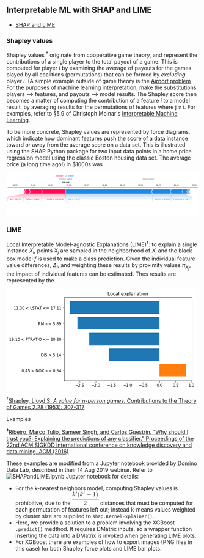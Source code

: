 ## Interpretable ML with SHAP and LIME

* [SHAP and LIME](#shap-and-lime)

### Shapley values

Shapley values <sup>&dagger;</sup> originate from cooperative game theory, and represent the contributions of a single player to the total payout of a game. This is computed for player *i* by examining the average of payouts for the games played by all coalitions (permutations) that can be formed by *excluding* player *i*.
(A simple example outside of game theory is the [Airport problem](https://en.wikipedia.org/wiki/Airport_problem.)
For the purposes of machine learning interpretation, make the substitutions: players ⟶ features, and payouts ⟶ model results.
The Shapley score then becomes a matter of computing the contribution of a feature *i* to a model result, by averaging results for the permutations of features where j ≠ i.
For examples, refer to &sect;5.9 of Christoph Molnar's [Interpretable Machine Learning](https://christophm.github.io/interpretable-ml-book/shapley.html#fn41).

To be more concrete, Shapley values are represented by force diagrams, which indicate how dominant features push the score of a data instance toward or away from the average score on a data set.
This is illustrated using the SHAP Python package for two input data points in a home price regression model using the classic Boston housing data set.
The average price (a long time ago!) in $1000s was 

![Shapley "force plot" for a single data instance](ForcePlotSKGBTj.png)

### LIME

Local Interpretable Model-agnostic Explanations (LIME)<sup>&ddagger;</sup>:
to explain a single instance *X<sub>i</sub>*, points *X<sub>j</sub>* are sampled in the neighborhood of *X<sub>i</sub>* and the black box model *f* is used to make a class prediction.
Given the individual feature value differences, *Δ<sub>i</sub>*, and weighting these results by proximity values *π<sub>X<sub>j</sub></sub>*, the impact of individual features can be estimated. Thes results are represented by the 

![LIME results for a single data instance](LIMEbarplotSKGBT.png)

<sup>&dagger;</sup>[Shapley, Lloyd S. *A value for n-person games.* Contributions to the Theory of Games 2.28 (1953): 307-317](https://www.degruyter.com/view/books/9781400881970/9781400881970-018/9781400881970-018.xml)

Examples 

<sup>&ddagger;</sup>[Ribeiro, Marco Tulio, Sameer Singh, and Carlos Guestrin. “Why should I trust you?: Explaining the predictions of any classifier.” Proceedings of the 22nd ACM SIGKDD international conference on knowledge discovery and data mining. ACM (2016)](https://www.kdd.org/kdd2016/papers/files/rfp0573-ribeiroA.pdf)

These examples are modified from a Jupyter notebook provided by Domino Data Lab, described in their 14 Aug 2019 webinar.
Refer to ![SHAPandLIME.ipynb](SHAPandLIME.ipynb) Jupyter notebook for details:

* For the k-nearest neighbors model, computing Shapley values is prohibitive, due to the ![](kprimechoose2.png) distances that must be computed for each permutation of features left out; instead k-means values weighted by cluster size are supplied to `shap.KernelExplainer()`.
* Here, we provide a solution to a problem involving the XGBoost `.predict()` medthod. It requires DMatrix inputs, so a wrapper function inserting the data into a DMatrix is invoked when generating LIME plots.
* For XGBoost there are examples of how to export images (PNG files in this case) for both Shapley force plots and LIME bar plots.
